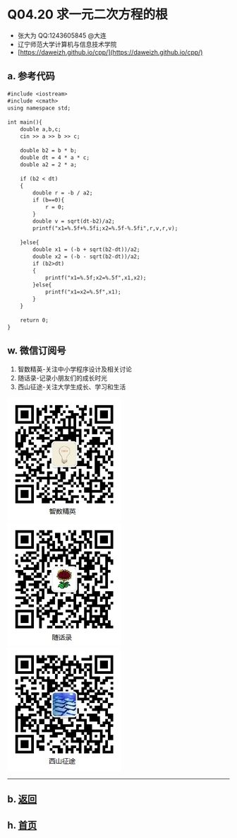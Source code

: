 # Q04.20 求一元二次方程的根

- 张大为 QQ:1243605845 @大连
- 辽宁师范大学计算机与信息技术学院
- [https://daweizh.github.io/cpp/](https://daweizh.github.io/cpp/) 

## a. 参考代码

~~~
#include <iostream>
#include <cmath>
using namespace std;

int main(){
    double a,b,c;
    cin >> a >> b >> c;
    
    double b2 = b * b;
    double dt = 4 * a * c;
    double a2 = 2 * a;
    
    if (b2 < dt)
    {
        double r = -b / a2;
        if (b==0){
            r = 0;
        }
        double v = sqrt(dt-b2)/a2;
        printf("x1=%.5f+%.5fi;x2=%.5f-%.5fi",r,v,r,v);
        
    }else{
        double x1 = (-b + sqrt(b2-dt))/a2;
        double x2 = (-b - sqrt(b2-dt))/a2;
        if (b2>dt)
        {
            printf("x1=%.5f;x2=%.5f",x1,x2);
        }else{
            printf("x1=x2=%.5f",x1);
        }
    }

    return 0;
}
~~~


## w. 微信订阅号

1. 智数精英-关注中小学程序设计及相关讨论
2. 随话录-记录小朋友们的成长时光
2. 西山征途-关注大学生成长、学习和生活

![欢迎关注“智数精英”订阅号](../../assets/me/img/idea8.jpg)
![欢迎关注“随话录”订阅号](../../assets/me/img/shl8.jpg)
![欢迎关注“西山征途”订阅号](../../assets/me/img/xszt8.jpg)

----------

## b. [返回](../)
    
## h. [首页](../../)

 